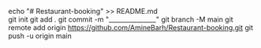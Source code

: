 echo "# Restaurant-booking" >> README.md <br>
git init
git add .
git commit -m "_______________"
git branch -M main
git remote add origin https://github.com/AmineBarh/Restaurant-booking.git
git push -u origin main
